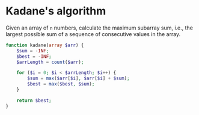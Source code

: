 # Kadane's algorithm

Given an array of `n` numbers, calculate the maximum subarray sum, i.e., the largest possible sum of a sequence of consecutive values in the array.
```php
function kadane(array $arr) {
    $sum = -INF;
    $best = -INF;
    $arrLength = count($arr);

    for ($i = 0; $i < $arrLength; $i++) {
        $sum = max($arr[$i], $arr[$i] + $sum);
        $best = max($best, $sum);
    }

    return $best;
}
```
